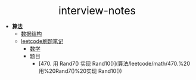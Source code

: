 <center><a href="#" target="_Self" style="font-size:28px;text-decoration:none;color:#000000;">interview-notes</a></center>

* [**算法**](算法/)
  * [数据结构](算法/datastructure/)
  * [leetcode刷题笔记](算法/leetcode/)
    * [数学](算法/leetcode/math/)
    * 题目
      * [470. 用 Rand7() 实现 Rand10()](算法/leetcode/math/470.%20用%20Rand7()%20实现 Rand10())

